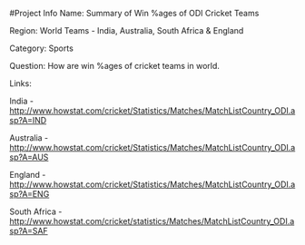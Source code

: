 #Project Info
Name: Summary of Win %ages of ODI Cricket Teams

Region: World Teams - India, Australia, South Africa & England

Category: Sports

Question: How are win %ages of cricket teams in world.

Links:

India - http://www.howstat.com/cricket/Statistics/Matches/MatchListCountry_ODI.asp?A=IND

Australia - http://www.howstat.com/cricket/Statistics/Matches/MatchListCountry_ODI.asp?A=AUS

England - http://www.howstat.com/cricket/Statistics/Matches/MatchListCountry_ODI.asp?A=ENG

South Africa - http://www.howstat.com/cricket/statistics/Matches/MatchListCountry_ODI.asp?A=SAF
